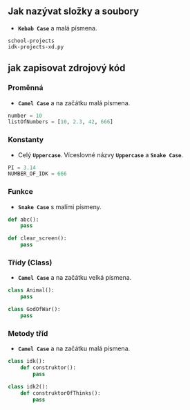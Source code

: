 ## Jak nazývat složky a soubory

- **`Kebab Case`** a malá písmena.
``` 
school-projects
idk-projects-xd.py
``` 

## jak zapisovat zdrojový kód

### Proměnná

- **`Camel Case`** a na začátku malá písmena.
``` Python
number = 10
listOfNumbers = [10, 2.3, 42, 666]
```

### Konstanty

- Celý **`Uppercase`**. Víceslovné názvy **`Uppercase`** a **`Snake Case`**.
``` Python
PI = 3.14
NUMBER_OF_IDK = 666
```

### Funkce

- **`Snake Case`** s malími písmeny.
``` Python
def abc():
    pass

def clear_screen():
    pass
```

### Třídy (Class)

- **`Camel Case`** a na začátku velká písmena.
``` Python
class Animal():
    pass

class GodOfWar():
    pass
```

### Metody tříd

- **`Camel Case`** a na začátku malá písmena.
``` Python
class idk():
    def construktor():
        pass

class idk2():
    def construktorOfThinks():
        pass    
```